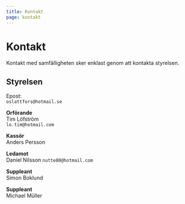 ```yaml
---
title: Kontakt
page: kontakt
---
```


# Kontakt

Kontakt med samfälligheten sker enklast genom att kontakta styrelsen.

## Styrelsen

Epost:\
`oslattfors@hotmail.se`

**Orförande**\
Tim Löfström\
`lo.tim@hotmail.com`

**Kassör**\
Anders Persson

**Ledamot**\
Daniel Nilsson
`nutte80@hotmail.com`

**Suppleant**\
Simon Boklund

**Suppleant**\
Michael Müller